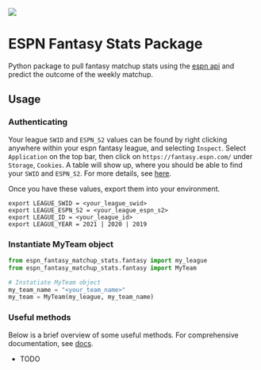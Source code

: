 ![](https://github.com/RobBlumberg/espn_fantasy_matchup_stats/workflows/build/badge.svg)

# ESPN Fantasy Stats Package

Python package to pull fantasy matchup stats using the [espn api](https://github.com/cwendt94/espn-api) and predict the outcome of the weekly matchup.

## Usage

### Authenticating

Your league `SWID` and `ESPN_S2` values can be found by right clicking anywhere within your espn fantasy league, and selecting `Inspect`. Select `Application` on the top bar, then click on `https://fantasy.espn.com/` under `Storage`, `Cookies`. A table will show up, where you should be able to find your `SWID` and `ESPN_S2`. For more details, see [here](https://github.com/cwendt94/espn-api/wiki).

Once you have these values, export them into your environment.
```
export LEAGUE_SWID = <your_league_swid>
export LEAGUE_ESPN_S2 = <your_league_espn_s2>
export LEAGUE_ID = <your_league_id>
export LEAGUE_YEAR = 2021 | 2020 | 2019
```

### Instantiate MyTeam object
```python
from espn_fantasy_matchup_stats.fantasy import my_league
from espn_fantasy_matchup_stats.fantasy import MyTeam

# Instatiate MyTeam object
my_team_name = "<your_team_name>"
my_team = MyTeam(my_league, my_team_name)
```

### Useful methods
Below is a brief overview of some useful methods. For comprehensive documentation, see [docs](TBD).
- TODO



